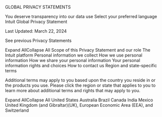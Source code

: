 GLOBAL PRIVACY STATEMENTS

You deserve transparency into our data use
Select your preferred language
Intuit Global Privacy Statement

Last Updated: March 22, 2024

See previous Privacy Statements






Expand AllCollapse All
Scope of this Privacy Statement and our role
The Intuit platform
Personal information we collect
How we use personal information
How we share your personal information
Your personal information rights and choices
How to contact us
Region and state-specific terms

Additional terms may apply to you based upon the country you reside in or the products you use. Please click the region or state that applies to you to learn more about additional terms and rights that may apply to you.




Expand AllCollapse All
United States
Australia
Brazil
Canada
India
Mexico
United Kingdom (and Gibraltar)(UK), European Economic Area (EEA), and Switzerland